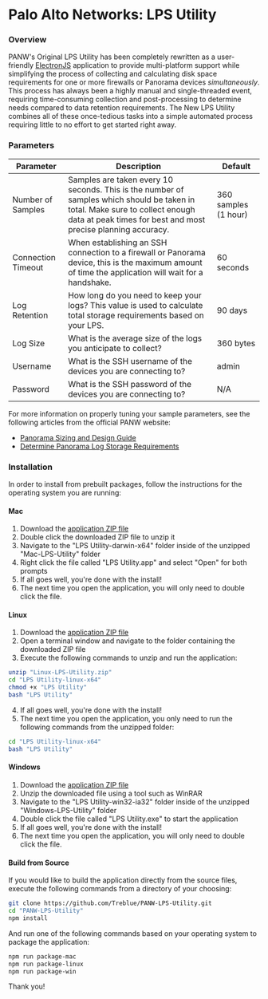 # Palo Alto Networks: LPS Utility

### Overview
PANW's Original LPS Utility has been completely rewritten as a user-friendly [ElectronJS](https://electronjs.org) application to provide multi-platform support while simplifying the process of collecting and calculating disk space requirements for one or more firewalls or Panorama devices *simultaneously*. This process has always been a highly manual and single-threaded event, requiring time-consuming collection and post-processing to determine needs compared to data retention requirements. The New LPS Utility combines all of these once-tedious tasks into a simple automated process requiring little to no effort to get started right away.

### Parameters
| Parameter | Description | Default |
| --- | --- | --- |
| Number of Samples | Samples are taken every 10 seconds. This is the number of samples which should be taken in total. Make sure to collect enough data at peak times for best and most precise planning accuracy. | 360 samples (1 hour) |
| Connection Timeout | When establishing an SSH connection to a firewall or Panorama device, this is the maximum amount of time the application will wait for a handshake. | 60 seconds |
| Log Retention | How long do you need to keep your logs? This value is used to calculate total storage requirements based on your LPS. | 90 days |
| Log Size | What is the average size of the logs you anticipate to collect? | 360 bytes |
| Username | What is the SSH username of the devices you are connecting to? | admin |
| Password | What is the SSH password of the devices you are connecting to? | N/A |

For more information on properly tuning your sample parameters, see the following articles from the official PANW website:
* [Panorama Sizing and Design Guide](https://live.paloaltonetworks.com/t5/Management-Articles/Panorama-Sizing-and-Design-Guide/ta-p/72181)
* [Determine Panorama Log Storage Requirements](https://www.paloaltonetworks.com/documentation/71/panorama/panorama_adminguide/set-up-panorama/determine-panorama-log-storage-requirements)

### Installation
In order to install from prebuilt packages, follow the instructions for the operating system you are running:

#### Mac
1. Download the [application ZIP file](https://www.dropbox.com/s/fz7ll5zgc0l7p6c/Mac-LPS-Utility.zip?dl=1)
2. Double click the downloaded ZIP file to unzip it
3. Navigate to the "LPS Utility-darwin-x64" folder inside of the unzipped "Mac-LPS-Utility" folder
4. Right click the file called "LPS Utility.app" and select "Open" for both prompts
5. If all goes well, you're done with the install!
6. The next time you open the application, you will only need to double click the file.

#### Linux
1. Download the [application ZIP file](https://www.dropbox.com/s/y2ems23nflocpmt/Linux-LPS-Utility.zip?dl=1)
2. Open a terminal window and navigate to the folder containing the downloaded ZIP file
3. Execute the following commands to unzip and run the application:

```bash
unzip "Linux-LPS-Utility.zip"
cd "LPS Utility-linux-x64"
chmod +x "LPS Utility"
bash "LPS Utility"
```

4. If all goes well, you're done with the install!
5. The next time you open the application, you only need to run the following commands from the unzipped folder:

```bash
cd "LPS Utility-linux-x64"
bash "LPS Utility"
```

#### Windows
1. Download the [application ZIP file](https://www.dropbox.com/s/a8vaf60odxmfrf6/Windows-LPS-Utility.zip?dl=1)
2. Unzip the downloaded file using a tool such as WinRAR
3. Navigate to the "LPS Utility-win32-ia32" folder inside of the unzipped "Windows-LPS-Utility" folder
4. Double click the file called "LPS Utility.exe" to start the application
5. If all goes well, you're done with the install!
6. The next time you open the application, you will only need to double click the file.


#### Build from Source
If you would like to build the application directly from the source files, execute the following commands from a directory of your choosing:

```bash
git clone https://github.com/Treblue/PANW-LPS-Utility.git
cd "PANW-LPS-Utility"
npm install
```

And run one of the following commands based on your operating system to package the application:

```bash
npm run package-mac
npm run package-linux
npm run package-win
```

Thank you!